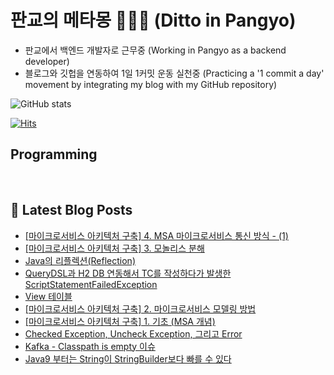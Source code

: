 # 판교의 메타몽 👩🏻‍💻 (Ditto in Pangyo)
- 판교에서 백엔드 개발자로 근무중 (Working in Pangyo as a backend developer)
- 블로그와 깃헙을 연동하여 1일 1커밋 운동 실천중 (Practicing a '1 commit a day' movement by integrating my blog with my GitHub repository)

![GitHub stats](https://github-readme-stats.vercel.app/api?username=ditto-astrd&show_icons=true&theme=radical)

[![Hits](https://hits.seeyoufarm.com/api/count/incr/badge.svg?url=https%3A%2F%2Fgithub.com%2Fditto-astrd%2Fhit-counter&count_bg=%235BBAA3&title_bg=%23E1E1E1&icon=badoo.svg&icon_color=%23D75E5E&title=%E2%9D%97%EF%B8%8F&edge_flat=false)](https://hits.seeyoufarm.com)

## Programming

<p>
  <img alt="" src= "https://img.shields.io/badge/Java-0398fc?style=flat-square&logo=Java&logoColor=white"/> 
  <img alt="" src= "https://img.shields.io/badge/Spring-9ae66e?style=flat-square&logo=Spring&logoColor=white"/>
  <img alt="" src= "https://img.shields.io/badge/MySQL-dbdbdb?style=flat-square&logo=MYSQL&logoColor=orange"/>
</p>

## 📕 Latest Blog Posts

<ul><li><a href='https://astrid-dm.tistory.com/599' target='_blank'>[마이크로서비스 아키텍처 구축] 4. MSA 마이크로서비스 통신 방식 - (1)</a></li><li><a href='https://astrid-dm.tistory.com/598' target='_blank'>[마이크로서비스 아키텍처 구축] 3. 모놀리스 분해</a></li><li><a href='https://astrid-dm.tistory.com/596' target='_blank'>Java의 리플렉션(Reflection)</a></li><li><a href='https://astrid-dm.tistory.com/595' target='_blank'>QueryDSL과 H2 DB 연동해서 TC를 작성하다가 발생한 ScriptStatementFailedException</a></li><li><a href='https://astrid-dm.tistory.com/594' target='_blank'>View 테이블</a></li><li><a href='https://astrid-dm.tistory.com/593' target='_blank'>[마이크로서비스 아키텍처 구축] 2. 마이크로서비스 모델링 방법</a></li><li><a href='https://astrid-dm.tistory.com/592' target='_blank'>[마이크로서비스 아키텍처 구축] 1. 기초 (MSA 개념)</a></li><li><a href='https://astrid-dm.tistory.com/591' target='_blank'>Checked Exception, Uncheck Exception, 그리고 Error</a></li><li><a href='https://astrid-dm.tistory.com/590' target='_blank'>Kafka - Classpath is empty 이슈</a></li><li><a href='https://astrid-dm.tistory.com/588' target='_blank'>Java9 부터는 String이 StringBuilder보다 빠를 수 있다</a></li></ul>